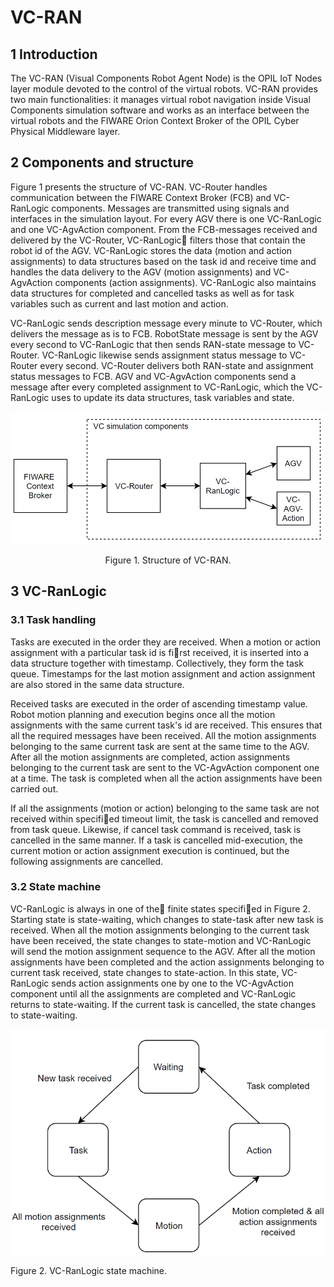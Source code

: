 # VC-RAN

## 1 Introduction

The VC-RAN (Visual Components Robot Agent Node) is the OPIL IoT Nodes layer module devoted to the control of the virtual robots. VC-RAN provides two main functionalities: it manages virtual robot navigation inside Visual Components simulation software and works as an interface between the virtual robots and the FIWARE Orion Context Broker of the OPIL Cyber Physical Middleware layer.

## 2 Components and structure

Figure 1 presents the structure of VC-RAN. VC-Router handles communication between the FIWARE Context Broker (FCB) and VC-RanLogic components. Messages are transmitted using signals and interfaces in the simulation layout. For every AGV there is one VC-RanLogic and one VC-AgvAction component. From the FCB-messages received and delivered by the VC-Router, VC-RanLogic filters those that contain the robot id of the AGV. VC-RanLogic stores the data (motion and action assignments) to data structures based on the task id and receive time and handles the data delivery to the AGV (motion assignments) and VC-AgvAction components (action assignments). VC-RanLogic also maintains data structures for completed and cancelled tasks as well as for task variables such as current and last motion and action.

VC-RanLogic sends description message every minute to VC-Router, which delivers the message as is to FCB. RobotState message is sent by the AGV every second to VC-RanLogic that then sends RAN-state message to VC-Router. VC-RanLogic likewise sends assignment status message to VC-Router every second. VC-Router delivers both RAN-state and assignment status messages to FCB. AGV and VC-AgvAction components send a message after every completed assignment to VC-RanLogic, which the VC-RanLogic uses to update its data structures, task variables and state.


![](./img/VC_RAN_diagram.png)

<center>Figure 1. Structure of VC-RAN.</center>

## 3 VC-RanLogic

### 3.1 Task handling

Tasks are executed in the order they are received. When a motion or action assignment with a particular task id is first received, it is inserted into a data structure together with timestamp. Collectively, they form the task queue. Timestamps for the last motion assignment and action assignment are also stored in the same data structure.

Received tasks are executed in the order of ascending timestamp value. Robot motion planning and execution begins once all the motion assignments with the same current task's id are received. This ensures that all the required messages have been received. All the motion assignments belonging to the same current task are sent at the same time to the AGV. After all the motion assignments are completed, action assignments belonging to the current task are sent to the VC-AgvAction component one at a time. The task is completed when all the action assignments have been carried out.

If all the assignments (motion or action) belonging to the same task are not received within specified timeout limit, the task is cancelled and removed from task queue. Likewise, if cancel task command is received, task is cancelled in the same manner. If a task is cancelled mid-execution, the current motion or action assignment execution is continued, but the following assignments are cancelled.

### 3.2 State machine

VC-RanLogic is always in one of the finite states specified in Figure 2. Starting state is state-waiting, which changes to state-task after new task is received. When all the motion assignments belonging to the current task have been received, the state changes to state-motion and VC-RanLogic will send the motion assignment sequence to the AGV. After all the motion assignments have been completed and the action assignments belonging to current task received, state changes to state-action. In this state, VC-RanLogic sends action assignments one by one to the VC-AgvAction component until all the assignments are completed and VC-RanLogic returns to state-waiting. If the current task is cancelled, the state changes to state-waiting.

![](./img/VC_RAN_state.png)

Figure 2. VC-RanLogic state machine.
